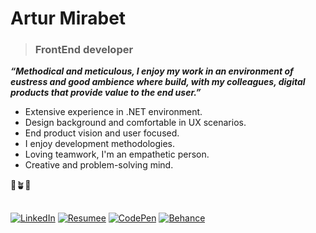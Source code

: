 
# Artur Mirabet
> ### FrontEnd developer

*__“Methodical and meticulous, I enjoy my work in an environment of eustress and good ambience where build, with my colleagues, digital products that provide value to the end user.”__*

- Extensive experience in .NET environment.
- Design background and comfortable in UX scenarios.
- End product vision and user focused.
- I enjoy development methodologies.
- Loving teamwork, I'm an empathetic person.
- Creative and problem-solving mind.

🌱🪴🌳
##
[![LinkedIn](https://img.shields.io/badge/LinkedIn-0A66C2?style=for-the-badge&logo=LinkedIn&logoColor=white)](https://linkedin.com/in/amirabet) [![Resumee](https://img.shields.io/badge/Resume-CCCCCC?style=for-the-badge&logo=Read.cv&logoColor=black)](https://amirabet.github.io/am_cv/index_en.html) [![CodePen](https://img.shields.io/badge/CodePen-000000?style=for-the-badge&logo=CodePen&logoColor=white)](https://codepen.io/amirabet) [![Behance](https://img.shields.io/badge/Behance-1769FF?style=for-the-badge&logo=Behance&logoColor=white)](https://www.behance.net/amirabet) 




<!--

[![saythanks](https://img.shields.io/badge/say-thanks-ff69b4.svg)](https://saythanks.io/to/kennethreitz)
**amirabet/amirabet** is a ✨ _special_ ✨ repository because its `README.md` (this file) appears on your GitHub profile.

Here are some ideas to get you started:

- 🔭 I’m currently working on ...
- 🌱 I’m currently learning ...
- 👯 I’m looking to collaborate on ...
- 🤔 I’m looking for help with ...
- 💬 Ask me about ...
- 📫 How to reach me: ...
- 😄 Pronouns: ...
- ⚡ Fun fact: ...
-->

